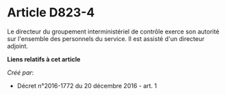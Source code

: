 # Article D823-4

Le  directeur du groupement interministériel de contrôle exerce son  autorité sur l'ensemble des personnels du service. Il
est assisté d'un  directeur adjoint.

**Liens relatifs à cet article**

_Créé par_:

  - Décret n°2016-1772 du 20 décembre 2016 - art. 1
